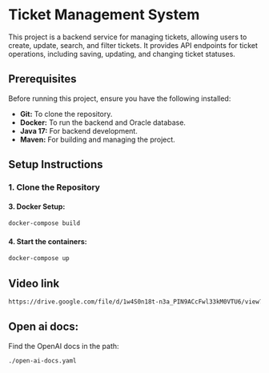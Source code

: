 # Ticket Management System

This project is a backend service for managing tickets, allowing users to create, update, search, and filter tickets.  It provides API endpoints for ticket operations, including saving, updating, and changing ticket statuses.

## Prerequisites

Before running this project, ensure you have the following installed:

*   **Git:** To clone the repository.
*   **Docker:** To run the backend and Oracle database.
*   **Java 17:** For backend development.
*   **Maven:** For building and managing the project.

## Setup Instructions

### 1. Clone the Repository
#### 3. Docker Setup: 
```bash
docker-compose build
```
#### 4. Start the containers:
```bash
docker-compose up
```

## Video link
```bash
https://drive.google.com/file/d/1w4S0n18t-n3a_PIN9ACcFwl33kM0VTU6/view?usp=sharing
```

## Open ai docs:
Find the OpenAI docs in the path:
```bash
./open-ai-docs.yaml
```
